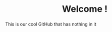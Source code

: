 <br clear="both">

<h1 align="center">Welcome !</h1>

###

<p align="left">This is our cool GitHub that has nothing in it</p>
